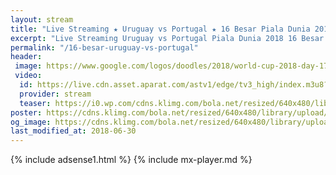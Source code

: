 ```yaml
---
layout: stream
title: "Live Streaming ★ Uruguay vs Portugal ★ 16 Besar Piala Dunia 2018"
excerpt: "Live Streaming Uruguay vs Portugal Piala Dunia 2018 16 Besar Babak Knock Out"
permalink: "/16-besar-uruguay-vs-portugal"
header:
 image: https://www.google.com/logos/doodles/2018/world-cup-2018-day-17-6229715604996096.2-law.gif
 video:
  id: https://live.cdn.asset.aparat.com/astv1/edge/tv3_high/index.m3u8?wmsAuthSign=618ec5a28a2ec620ac62d63c3f7124bd
  provider: stream
  teaser: https://i0.wp.com/cdns.klimg.com/bola.net/resized/640x480/library/upload/21/2018/06/01_44716c6.jpg?resize=340,280
poster: https://cdns.klimg.com/bola.net/resized/640x480/library/upload/21/2018/06/01_44716c6.jpg
og_image: https://cdns.klimg.com/bola.net/resized/640x480/library/upload/21/2018/06/01_44716c6.jpg
last_modified_at: 2018-06-30
---
```

{% include adsense1.html %}
{% include mx-player.md %}
